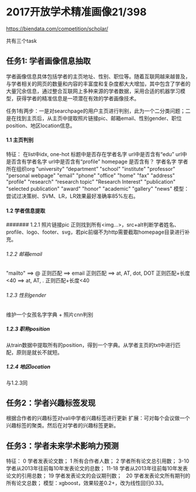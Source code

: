 # 2017开放学术精准画像21/398

https://biendata.com/competition/scholar/

共有三个task

## 任务1: 学者画像信息抽取

学者画像信息具体包括学者的主页地址、性别、职位等。随着互联网越来越普及，与学者相关的网页的数量和内容的丰富度和复杂度都大大增加，其中包含了学者的大量冗余信息，通过整合互联网上多种来源的学者数据，采用合适的机器学习模型，获得学者的精准信息是一项潜在有效的学者画像技术。

任务1有两步：一是对searchpage的用户主页进行判别，此为一个二分类问题；二是在找到主页后，从主页中提取照片链接pic、邮箱email、性别gender、职位position、地区location信息。

#### 1.1 主页判别
特征：
    在list中idx, one-hot
    标题中是否存在学者名字
    url中是否含有“edu”
    url中是否含有学者名字
    url中是否含有“profile”
    homepage 是否含有？
        学者名字
        学者所在组织org
        "university"
        “department”
        "school"
        "institute"
        "professor"
        "personal webpage"
        "email"
        "phone"
        "office"
        "home"
        "fax"
        "address"
        "profile"
        "research"
        “research topic”
        "Research Interest"
        "publication"
        "selected publication"
        "award"
        "honor"
        "academic"
        "gallery"
        "news"
模型：尝试过决策树、SVM、LR，LR效果最好准确率85%左右。

#### 1.2 学者信息提取
####### 1.2.1 照片链接pic
正则找到所有<img...>，src+alt判断学者姓名、profile、logo、footer、svg，若pic前缀不为http需要截取homepage目录进行补充。

###### 1.2.2 邮箱email
"mailto" ==> @ 正则匹配 ==> email 正则匹配 ==> at, AT, dot, DOT 正则匹配+长度<40 ==> at, AT, . 正则匹配+长度<40

###### 1.2.3 性别gender
维护一个女孩名字字典 + 照片cnn判别

##### 1.2.3 职称position
从train数据中提取所有的position，得到一个字典。从学者主页的txt中进行匹配，原则是就长不就短。

##### 1.2.4 地区location
与1.2.3同


## 任务2：学者兴趣标签发现
根据合作者的兴趣标签对vali中学者兴趣标签进行更新
扩展：可对每个会议做一个兴趣标签的聚类。然后在对学者的兴趣标签更新。

## 任务3：学者未来学术影响力预测
特征：
    0 学者发表论文数；
    1 所有合作者人数；
    2 学者所有论文总引用数；
    3-10 学者从2013年往前每10年发表论文的总数；
    11-18 学者从2013年往前每10年发表论文的引用总数；
    19 学者发表论文的会议期刊数；
    20 学者发表论文所有期刊的所有论文总数；
模型：xgboost，效果较差0.2+，改为线性回归0.33。
